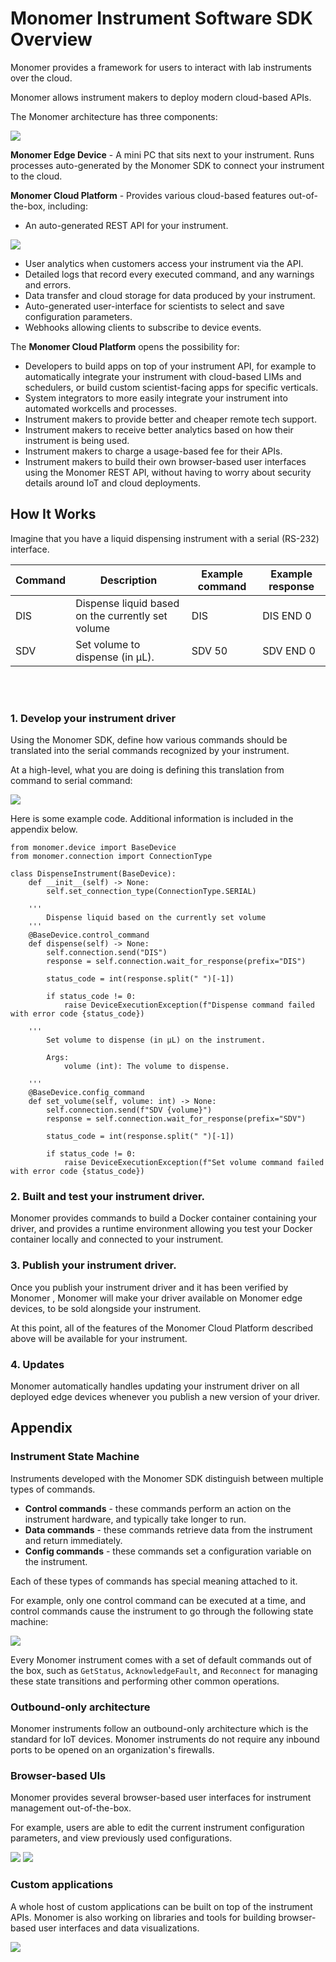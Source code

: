 # Monomer Instrument Software SDK Overview

Monomer provides a framework for users to interact with lab instruments over the cloud.

Monomer allows instrument makers to deploy modern cloud-based APIs.

The Monomer architecture has three components:

<img src="./architecture.png">

**Monomer Edge Device** - A mini PC that sits next to your instrument. Runs processes auto-generated by the Monomer SDK to connect your instrument to the cloud.

**Monomer Cloud Platform** - Provides various cloud-based features out-of-the-box, including:
* An auto-generated REST API for your instrument.

<img src="./monomer_rest_api_example.png">

* User analytics when customers access your instrument via the API.
* Detailed logs that record every executed command, and any warnings and errors.
* Data transfer and cloud storage for data produced by your instrument.
* Auto-generated user-interface for scientists to select and save configuration parameters.
* Webhooks allowing clients to subscribe to device events.

The **Monomer Cloud Platform** opens the possibility for:
* Developers to build apps on top of your instrument API, for example to automatically integrate your instrument with cloud-based LIMs and schedulers, or build custom scientist-facing apps for specific verticals.
* System integrators to more easily integrate your instrument into automated workcells and processes.
* Instrument makers to provide better and cheaper remote tech support.
* Instrument makers to receive better analytics based on how their instrument is being used.
* Instrument makers to charge a usage-based fee for their APIs.
* Instrument makers to build their own browser-based user interfaces using the Monomer REST API, without having to worry about security details around IoT and cloud deployments.

## How It Works

Imagine that you have a liquid dispensing instrument with a serial (RS-232) interface.

| Command | Description | Example command | Example response |
| --- | --- | --- | --- |
| DIS | Dispense liquid based on the currently set volume | DIS | DIS END 0 |
| SDV | Set volume to dispense (in μL). | SDV 50 | SDV END 0 |
<br/><br/>

### 1. Develop your instrument driver

Using the Monomer SDK, define how various commands should be translated into the serial commands recognized by your instrument.

At a high-level, what you are doing is defining this translation from command to serial command:

<img src="./command_translate.png">

Here is some example code. Additional information is included in the appendix below.


```
from monomer.device import BaseDevice
from monomer.connection import ConnectionType

class DispenseInstrument(BaseDevice):
    def __init__(self) -> None:
        self.set_connection_type(ConnectionType.SERIAL)

    '''
        Dispense liquid based on the currently set volume
    '''
    @BaseDevice.control_command
    def dispense(self) -> None:
        self.connection.send("DIS")
        response = self.connection.wait_for_response(prefix="DIS")

        status_code = int(response.split(" ")[-1])

        if status_code != 0:
            raise DeviceExecutionException(f"Dispense command failed with error code {status_code})

    '''
        Set volume to dispense (in μL) on the instrument.

        Args:
            volume (int): The volume to dispense.

    '''
    @BaseDevice.config_command
    def set_volume(self, volume: int) -> None:
        self.connection.send(f"SDV {volume}")
        response = self.connection.wait_for_response(prefix="SDV")

        status_code = int(response.split(" ")[-1])

        if status_code != 0:
            raise DeviceExecutionException(f"Set volume command failed with error code {status_code})
```

### 2. Built and test your instrument driver.

Monomer provides commands to build a Docker container containing your driver, and provides a runtime environment allowing you test your Docker container locally and connected to your instrument.

### 3. Publish your instrument driver.

Once you publish your instrument driver and it has been verified by Monomer , Monomer will make your driver available on Monomer edge devices, to be sold alongside your instrument.

At this point, all of the features of the Monomer Cloud Platform described above will be available for your instrument.

### 4. Updates

Monomer automatically handles updating your instrument driver on all deployed edge devices whenever you publish a new version of your driver.

## Appendix

### Instrument State Machine

Instruments developed with the Monomer SDK distinguish between multiple types of commands.
* **Control commands** - these commands perform an action on the instrument hardware, and typically take longer to run.
* **Data commands** - these commands retrieve data from the instrument and return immediately.
* **Config commands** - these commands set a configuration variable on the instrument.

Each of these types of commands has special meaning attached to it.

For example, only one control command can be executed at a time, and control commands cause the instrument to go through the following state machine:

<img src="./device_state_machine.png">

Every Monomer instrument comes with a set of default commands out of the box, such as `GetStatus`, `AcknowledgeFault`, and `Reconnect` for managing these state transitions and performing other common operations.

### Outbound-only architecture

Monomer instruments follow an outbound-only architecture which is the standard for IoT devices. Monomer instruments do not require any inbound ports to be opened on an organization's firewalls.

### Browser-based UIs

Monomer provides several browser-based user interfaces for instrument management out-of-the-box.

For example, users are able to edit the current instrument configuration parameters, and view previously used configurations.

<img src="./device_configs_edit.png">
<img src="./device_configs.png">

### Custom applications

A whole host of custom applications can be built on top of the instrument APIs. Monomer is also working on libraries and tools for building browser-based user interfaces and data visualizations.

<img src="./custom_apps.png">

